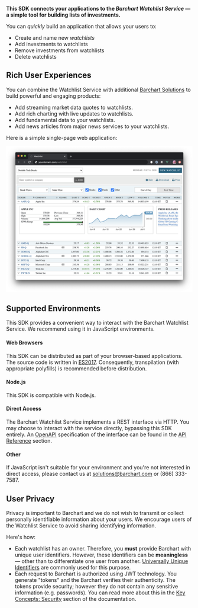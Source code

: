 **This SDK connects your applications to the _Barchart Watchlist Service_ — a simple tool for building lists of investments.**

You can _quickly_ build an application that allows your users to:

* Create and name new _watchlists_
* Add investments to watchlists
* Remove investments from watchlists
* Delete watchlists

## Rich User Experiences

You can combine the Watchlist Service with additional [Barchart Solutions](https://www.barchart.com/solutions) to build powerful and engaging products:

* Add streaming market data quotes to watchlists.
* Add rich charting with live updates to watchlists.
* Add fundamental data to your watchlists.
* Add news articles from major news services to your watchlists.

Here is a simple single-page web application:

![Web Application](images/watchlist_ui_web.png)

## Supported Environments

This SDK provides a convenient way to interact with the Barchart Watchlist Service. We recommend using it in JavaScript environments.

#### Web Browsers

This SDK can be distributed as part of your browser-based applications. The source code is written in [ES2017](https://en.wikipedia.org/wiki/ECMAScript). Consequently, transpilation (with appropriate polyfills) is recommended before distribution.

#### Node.js

This SDK is compatible with Node.js.

#### Direct Access

The Barchart Watchlist Service implements a REST interface via HTTP. You may choose to interact with the service directly, bypassing this SDK entirely. An [OpenAPI](https://www.openapis.org/) specification of the interface can be found in the [API Reference](/content/api_reference) section.

#### Other

If JavaScript isn't suitable for your environment and you're not interested in direct access, please contact us at solutions@barchart.com or (866) 333-7587.

## User Privacy

Privacy is important to Barchart and we do not wish to transmit or collect personally identifiable information about your users. We encourage users of the Watchlist Service to avoid sharing identifying information.

Here's how:

* Each watchlist has an owner. Therefore, you **must** provide Barchart with unique user identifiers. However, these identifiers can be **meaningless** — other than to differentiate one user from another. [Universally Unique Identifiers](https://en.wikipedia.org/wiki/Universally_unique_identifier) are commonly used for this purpose.
* Each request to Barchart is authorized using JWT technology. You generate "tokens" and the Barchart verifies their authenticity. The tokens provide security; however they do not contain any sensitive information (e.g. passwords). You can read more about this in the [Key Concepts: Security]((/content/concepts/security)) section of the documentation.
